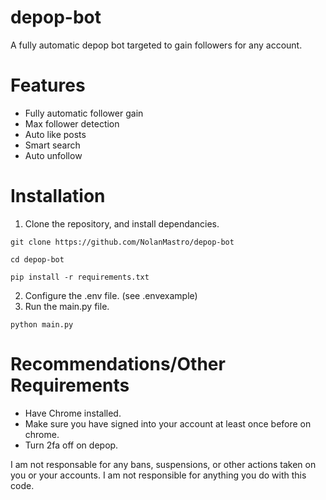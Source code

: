 # depop-bot
A fully automatic depop bot targeted to gain followers for any account. 


# Features
- Fully automatic follower gain
- Max follower detection
- Auto like posts
- Smart search
- Auto unfollow


# Installation

1. Clone the repository, and install dependancies.

``
git clone https://github.com/NolanMastro/depop-bot
``

``
cd depop-bot
``

``
pip install -r requirements.txt
``

2. Configure the .env file. (see .envexample)
3. Run the main.py file.

``
python main.py
``

# Recommendations/Other Requirements
- Have Chrome installed.
- Make sure you have signed into your account at least once before on chrome.
- Turn 2fa off on depop.


I am not responsable for any bans, suspensions, or other actions taken on you or your accounts.
I am not responsible for anything you do with this code.


